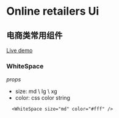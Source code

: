 # Online retailers Ui

## 电商类常用组件

[Live demo](https://guoyanhao.github.io/online-retailers-UI/example/index.html#/)

### WhiteSpace
*props*
- size: md \ lg \ xg
- color: css color string 

```
  <WhiteSpace size="md" color="#fff" />

```



